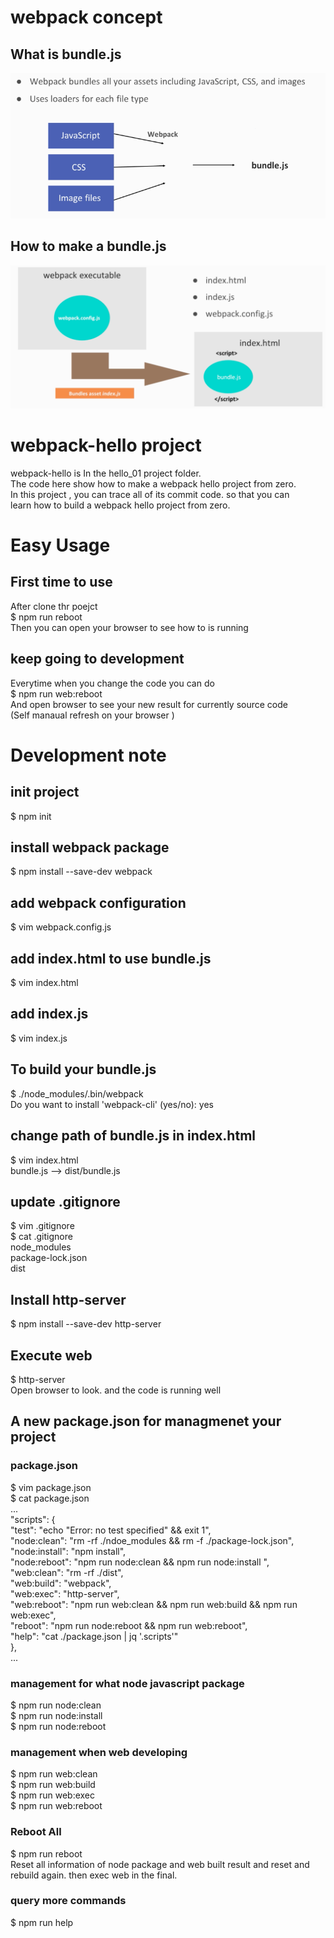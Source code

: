 # webpack concept
## What is bundle.js  
![What is bundle.js](https://github.com/milochen0418/github-readme-material/blob/master/webpack-react-step-by-step/hello_01/hello_01/picture_01.png)  
## How to make a bundle.js  
![how to make bundle.js](https://github.com/milochen0418/github-readme-material/blob/master/webpack-react-step-by-step/hello_01/hello_01/picture_02.png)  

# webpack-hello project
webpack-hello is In the hello_01 project folder.   
The code here show how to make a webpack hello project from zero.  
In this project , you can trace all of its commit code. so that you can    
learn how to build a webpack hello project from zero.  

# Easy Usage
## First time to use   
After clone thr poejct  
$ npm run reboot  
Then you can open your browser to see how to is running  
##  keep going to development
Everytime when you change the code  you can do   
$ npm run web:reboot   
And open browser to see your new result for currently source code    
(Self manaual refresh on your browser   )

# Development note
## init project
$ npm init 

## install webpack package
$ npm install --save-dev webpack

## add webpack configuration 
$ vim webpack.config.js

## add index.html to use bundle.js
$ vim index.html

## add index.js
$ vim index.js

## To build your bundle.js
$ ./node_modules/.bin/webpack  
Do you want to install 'webpack-cli' (yes/no): yes  

## change path of bundle.js in index.html
$ vim index.html  
bundle.js  --> dist/bundle.js  

## update .gitignore
$ vim .gitignore  
$ cat .gitignore  
node_modules  
package-lock.json  
dist  

## Install http-server
$ npm install --save-dev http-server  
  
## Execute web
$ http-server  
Open browser to look. and the code is running well     

 
## A new package.json for managmenet your project
### package.json  
$ vim package.json   
$ cat package.json    
...   
  "scripts": {   
    "test": "echo \"Error: no test specified\" && exit 1",   
    "node:clean": "rm -rf ./ndoe_modules && rm -f ./package-lock.json",   
    "node:install": "npm install",   
    "node:reboot": "npm run node:clean && npm run node:install ",   
    "web:clean": "rm -rf ./dist",   
    "web:build": "webpack",   
    "web:exec": "http-server",   
    "web:reboot": "npm run web:clean && npm run web:build && npm run web:exec",   
    "reboot": "npm run node:reboot && npm run web:reboot",   
    "help": "cat ./package.json | jq '.scripts'"    
  },   
...   
### management for what node javascript package
$ npm run node:clean  
$ npm run node:install   
$ npm run node:reboot  

### management when web developing 
$ npm run web:clean    
$ npm run web:build     
$ npm run web:exec    
$ npm run web:reboot   

### Reboot All 
$ npm run reboot  
Reset all information of node package and web built result and reset and rebuild again. then exec web in the final.

### query more commands  
$ npm run help  


